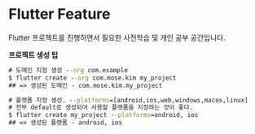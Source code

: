 # Flutter Feature

Flutter 프로젝트를 진행하면서 필요한 사전학습 및 개인 공부 공간입니다. 


**프로젝트 생성 팁**
```cmd
# 도메인 지정 생성 --org com.example
$ flutter create --org com.mose.kim my_project
## => 생성된 도메인 - com.mose.kim.my_project

# 플랫폼 지정 생성. --platforms=[android,ios,web,windows,macos,linux]
# 전부 default로 생성되어 사용할 플랫폼을 지정하는 것이 좋다.
$ flutter create my_project --platforms=android, ios
## => 생성된 플랫폼 - android, ios
```
